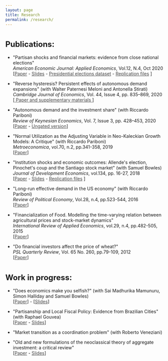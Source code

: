 ```yaml
---
layout: page
title: Research
permalink: /research/
---
```



<h1><strong style="font-size: 1.5rem;">
Publications:</strong></h1>
<ul style="list-style-type: disc;">
 	<li>"Partisan shocks and financial markets: evidence from close national elections" <br/>
    <em>American Economic Journal: Applied Economics</em>, Vol.12, N.4, Oct 2020 <br/>
    [<a style="color: #454545;" href="https://www.aeaweb.org/articles?id=10.1257/app.20190292&&from=f" target="_blank" rel="noopener">Paper</a> - <a style="color: #454545;" href="https://umass.box.com/v/slidespoliticalshocks" target="_blank" rel="noopener">Slides</a> - <a style="color: #454545;" href="https://doi.org/10.7910/DVN/FHCCWY" target="_blank" rel="noopener">Presidential elections dataset</a> - <a style="color: #454545;" href="https://doi.org/10.3886/E115008V1" target="_blank" rel="noopener">Replication files</a>  ]</li>
</ul>
  <ul style="list-style-type: disc;">
 	<li>"Reverse hysteresis? Persistent effects of autonomous demand expansions" (with Walter Paternesi Meloni and Antonella Stirati)<br/> 
    <em>Cambridge Journal of Economics</em>, Vol. 44, Issue 4, pp. 835–869, 2020 <br/>
    [<a style="color: #454545;"href="https://academic.oup.com/cje/article/44/4/835/5826127?guestAccessKey=87f9804a-6bc9-41e1-9b55-27b5e819e937" target="_blank" rel="noopener"> Paper and supplementary materials </a>]</li>
</ul>
  <ul style="list-style-type: disc;">
 	<li>"Autonomous demand and the investment share" (with Riccardo Pariboni)<br/>
     <em>Review of Keynesian Economics</em>, Vol. 7, Issue 3, pp. 428–453, 2020 <br/>
     [<a style="color: #454545;" href="https://doi.org/10.4337/roke.2020.03.07" target="_blank" rel="noopener">Paper</a> - <a style="color: #454545;" href="https://umass.box.com/v/autonomousdemand" target="_blank" rel="noopener">Ungated version</a>]</li>
</ul>
  <ul style="list-style-type: disc;">
 	<li>"Normal Utilization as the Adjusting Variable in Neo-Kaleckian Growth Models: A Critique" (with Riccardo Pariboni)<br/> 
<em>Metroeconomica</em>, vol.70, n.2, pp.341-358, 2019 
<br/>[<a style="color: #454545;" href="https://umass.box.com/v/utilizationpaper" target="_blank" rel="noopener">Paper</a>]</li>
</ul>
<ul style="list-style-type: disc;">
 	<li>"Institution shocks and economic outcomes: Allende's election, Pinochet's coup and the Santiago stock market" (with Samuel Bowles) <br/>
  <em>Journal of Development Economics</em>, vol.134, pp. 16-27, 2018 <br/>
  [<a style="color: #454545;" href="http://tuvalu.santafe.edu/~bowles/2018%20(JDE)%20Chile.pdf" target="_blank" rel="noopener">Paper</a> - <a style="color: #454545;" href="https://umass.box.com/v/chilepaperslides" target="_blank" rel="noopener">Slides</a> - <a style="color: #454545;" href="https://umass.box.com/v/institution-shocks-repl" target="_blank" rel="noopener">Replication files</a> ]</li>
</ul>
 <ul style="list-style-type: disc;">
 	<li>"Long-run effective demand in the US economy" (with Riccardo Pariboni) <br/> 
    <em>Review of Political Economy</em>,  Vol.28, n.4, pp.523-544, 2016 <br/>
    [<a style="color: #454545;" href="http://dx.doi.org/10.1080/09538259.2016.1209893" target="_blank" rel="noopener">Paper</a>]</li>
</ul>
<ul style="list-style-type: disc;">
 	<li>"Financialization of Food. Modelling the time-varying relation between agricultural prices and stock-market dynamics"<br/>
    <em>International Review of Applied Economics</em>, vol.29, n.4, pp.482-505, 2015 <br/>
[<a style="color: #454545;" href="https://umass.box.com/v/financialization-of-food" target="_blank" rel="noopener">Paper</a>]</li>
</ul>
<ul style="list-style-type: disc;">
 	<li>"Do financial investors affect the price of wheat?"<br/> 
    <em>PSL Quarterly Review</em>, Vol. 65 No. 260, pp.79-109, 2012 <br/>
    [<a style="color: #454545;" href="https://ojs.uniroma1.it/index.php/PSLQuarterlyReview/article/view/9936" target="_blank" rel="noopener">Paper</a>]</li>
</ul>

<h1><strong style="font-size: 1.5rem;">
Work in progress:</strong></h1>
<ul style="list-style-type: disc;">
 	<li>"Does economics make you selfish?" (with Sai Madhurika Mamunuru, Simon Halliday and Samuel Bowles) <br/>
      [<a style="color: #454545;"href="https://umass.box.com/v/demys-paper-mar20" target="_blank" rel="noopener">Paper</a>] -  
    [<a style="color: #454545;"href="https://umass.box.com/v/slides-demys" target="_blank" rel="noopener">Slides</a>]</li>
</ul>
<ul style="list-style-type: disc;">
 	<li>"Partisanship and Local Fiscal Policy: Evidence from Brazilian Cities" (with Raphael Gouvea) <br/>
    [<a style="color: #454545;"href="https://umass.box.com/v/PLFP-oct-2020" target="_blank" rel="noopener">Paper</a> - <a style="color: #454545;" href="https://umass.box.com/v/electionsbrslides" target="_blank" rel="noopener">Slides</a>]</li>
</ul>
  <ul style="list-style-type: disc;">
 	<li>"Market transition as a coordination problem" (with Roberto Veneziani) <br/></li>   
</ul>  
<ul style="list-style-type: disc;">
 	<li>"Old and new formulations of the neoclassical theory of aggregate investment: a critical review"<br/>
   [<a style="color: #454545;"href="https://scholarworks.umass.edu/cgi/viewcontent.cgi?article=1220&context=econ_workingpaper" target="_blank" rel="noopener">Paper</a> - <a style="color: #454545;" href="https://umass.box.com/v/storep2017slides" target="_blank" rel="noopener">Slides</a>]
</ul>
